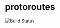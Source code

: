 # protoroutes

[![Build Status](https://travis-ci.org/hirofumi/protoroutes.svg?branch=master)](https://travis-ci.org/hirofumi/protoroutes)
